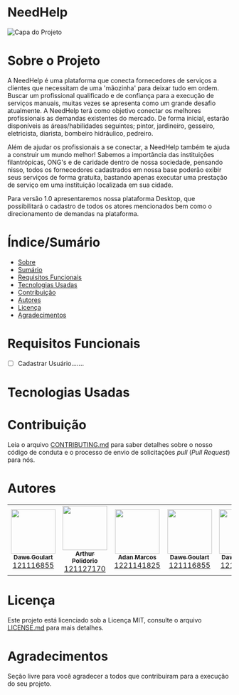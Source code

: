 # NeedHelp


![Capa do Projeto](https://i.ibb.co/ScQSTJP/NEEdHelp.png)

# Sobre o Projeto

A NeedHelp é uma plataforma que conecta fornecedores de serviços a clientes que necessitam de uma 'mãozinha' para deixar tudo em ordem. Buscar um profissional qualificado e de confiança para a execução de serviços manuais, muitas vezes se apresenta como um grande desafio atualmente. A NeedHelp terá como objetivo conectar os melhores profissionais as demandas existentes do mercado. De forma inicial,  estarão disponíveis as áreas/habilidades seguintes; pintor, jardineiro, gesseiro, eletricista, diarista, bombeiro hidráulico, pedreiro.

Além de ajudar os profissionais a se conectar, a NeedHelp também te ajuda a construir um mundo melhor! Sabemos a importância das instituições filantrópicas, ONG's e  de caridade dentro de nossa sociedade, pensando nisso, todos os fornecedores cadastrados em nossa base poderão exibir seus serviços de forma gratuita, bastando apenas executar uma prestação de serviço em uma instituição localizada em sua cidade.

Para versão 1.0 apresentaremos nossa plataforma Desktop, que possibilitará o cadastro de todos os atores mencionados bem como o direcionamento de demandas na plataforma.


# Índice/Sumário

* [Sobre](#sobre-o-projeto)
* [Sumário](#índice/sumário)
* [Requisitos Funcionais](#requisitos-funcionais)
* [Tecnologias Usadas](#tecnologias-usadas)
* [Contribuição](#contribuição)
* [Autores](#autores)
* [Licença](#licença)
* [Agradecimentos](#agradecimentos)


# Requisitos Funcionais 

- [ ] Cadastrar Usuário.......


# Tecnologias Usadas


# Contribuição

Leia o arquivo [CONTRIBUTING.md](CONTRIBUTING.md) para saber detalhes sobre o nosso código de conduta e o processo de envio de solicitações *pull* (*Pull Request*) para nós.

# Autores

<table>
  <tr>
     <td align="center"><a href="https://br.linkedin.com/in/dawe-goulart-77931865"><img src="https://avatars.githubusercontent.com/u/15280979?v=4" width="100px;" alt=""/><br /><sub><b>Dawe Goulart</b></sub></a><br /><a href="https://github.com/daueee" <a href="https://github.com/all-contributors/all-contributors/pulls?q=is%3Apr+reviewed-by%3Akentcdodds" title="Registro Academico">121116855</a>
    <td align="center"><a href="https://www.linkedin.com/in/arthur-polidorio-7021b0213/"><img src="https://avatars.githubusercontent.com/u/102633043?v=4" width="100px;" alt=""/><br /><sub><b>Arthur Polidorio</b></sub></a><br /><a href="https://github.com/ArthurPolidorio" <a href="https://github.com/all-contributors/all-contributors/pulls?q=is%3Apr+reviewed-by%3Akentcdodds" title="Registro Academico">121127170</a>
 <td align="center"><a href="https://www.linkedin.com/in/adan-santos-9896341b1/"><img src="https://avatars.githubusercontent.com/u/103464242?s=400&u=8080498a6c2eddf36c25fc1bb0700ab793674448&v=4" width="100px;" alt=""/><br /><sub><b>Adan Marcos</b></sub></a><br /><a href="https://github.com/adan-marcos" <a href="https://github.com/all-contributors/all-contributors/pulls?q=is%3Apr+reviewed-by%3Akentcdodds" title="Registro Academico">1221141825</a>
 <td align="center"><a href="https://br.linkedin.com/in/dawe-goulart-77931865"><img src="https://avatars.githubusercontent.com/u/15280979?v=4" width="100px;" alt=""/><br /><sub><b>Dawe Goulart</b></sub></a><br /><a href="https://github.com/daueee" <a href="https://github.com/all-contributors/all-contributors/pulls?q=is%3Apr+reviewed-by%3Akentcdodds" title="Registro Academico">121116855</a>
 <td align="center"><a href="https://br.linkedin.com/in/dawe-goulart-77931865"><img src="https://avatars.githubusercontent.com/u/15280979?v=4" width="100px;" alt=""/><br /><sub><b>Dawe Goulart</b></sub></a><br /><a href="https://github.com/daueee" <a href="https://github.com/all-contributors/all-contributors/pulls?q=is%3Apr+reviewed-by%3Akentcdodds" title="Registro Academico">121116855</a>
 <td align="center"><a href="https://br.linkedin.com/in/dawe-goulart-77931865"><img src="https://avatars.githubusercontent.com/u/15280979?v=4" width="100px;" alt=""/><br /><sub><b>Dawe Goulart</b></sub></a><br /><a href="https://github.com/daueee" <a href="https://github.com/all-contributors/all-contributors/pulls?q=is%3Apr+reviewed-by%3Akentcdodds" title="Registro Academico">121116855</a>
 <td align="center"><a href="https://www.linkedin.com/in/igor-couto-68b879140/"><img src="https://avatars.githubusercontent.com/u/104601973" width="100px;" alt=""/><br /><sub><b>Igor Couto Silva </b></sub></a><br /><a href="https://github.com/Igorc96" <a href="https://github.com/all-contributors/all-contributors/pulls?q=is%3Apr+reviewed-by%3Akentcdodds" title="Registro Academico">11623381</a></td> </table>

# Licença

Este projeto está licenciado sob a Licença MIT,  consulte o arquivo [LICENSE.md](LICENSE.md) para mais detalhes.

# Agradecimentos

Seção livre para você agradecer a todos que contribuiram para a execução do seu projeto.

